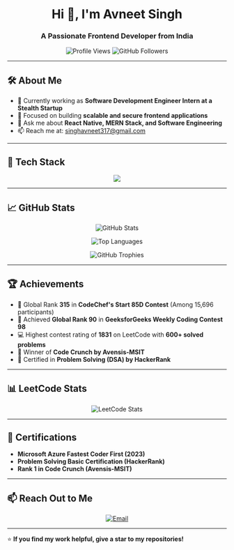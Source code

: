 <h1 align="center">Hi 👋, I'm Avneet Singh</h1>
<h3 align="center">A Passionate Frontend Developer from India</h3>

<p align="center">
  <!-- Profile Views -->
  <img src="https://komarev.com/ghpvc/?username=avneet-singh843&label=Profile%20views&color=0e75b6&style=flat" alt="Profile Views" />
  <!-- GitHub Followers -->
  <img src="https://img.shields.io/github/followers/avneet-singh843?label=Followers&style=social" alt="GitHub Followers" />
</p>

---

## 🛠 About Me
- 🔭 Currently working as **Software Development Engineer Intern at a Stealth Startup**
- 🎯 Focused on building **scalable and secure frontend applications**
- 💬 Ask me about **React Native, MERN Stack, and Software Engineering**
- 📫 Reach me at: [singhavneet317@gmail.com](mailto:singhavneet317@gmail.com)

---

## 🧰 Tech Stack
<p align="center">
  <img src="https://skillicons.dev/icons?i=react,nodejs,express,mongodb,postgresql,javascript,typescript,cpp,git,html,css,tailwind" />
</p>

---

## 📈 GitHub Stats

<p align="center">
  <!-- GitHub Stats -->
  <img src="https://github-readme-stats.vercel.app/api?username=avneet-singh843&show_icons=true&theme=tokyonight" alt="GitHub Stats" />
</p>

<p align="center">
  <!-- Top Langs -->
  <img src="https://github-readme-stats.vercel.app/api/top-langs/?username=avneet-singh843&layout=compact&theme=tokyonight" alt="Top Languages" />
</p>

<!-- GitHub Trophies -->
<p align="center">
  <img src="https://github-profile-trophy.vercel.app/?username=avneet-singh843&theme=onedark&no-frame=true&no-bg=true&row=1&column=7" alt="GitHub Trophies" />
</p>

---

## 🏆 Achievements
- 🥇 Global Rank **315** in **CodeChef's Start 85D Contest** (Among 15,696 participants)
- 🥈 Achieved **Global Rank 90** in **GeeksforGeeks Weekly Coding Contest 98**
- 💻 Highest contest rating of **1831** on LeetCode with **600+ solved problems**
- 🏅 Winner of **Code Crunch by Avensis-MSIT**
- 📜 Certified in **Problem Solving (DSA) by HackerRank**

---

## 📊 LeetCode Stats
<p align="center">
  <img src="https://leetcard.jacoblin.cool/theStark?theme=dark&font=Abel&ext=activity" alt="LeetCode Stats" />
</p>

---

## 🏅 Certifications
- **Microsoft Azure Fastest Coder First (2023)**
- **Problem Solving Basic Certification (HackerRank)**
- **Rank 1 in Code Crunch (Avensis-MSIT)**

---

## 📫 Reach Out to Me
<p align="center">
  <a href="mailto:singhavneet317@gmail.com" target="_blank">
    <img src="https://img.shields.io/badge/Email-D14836?style=for-the-badge&logo=gmail&logoColor=white" alt="Email"/>
  </a>
<!--   <a href="https://avneetsingh.tech/" target="_blank">
    <img src="https://img.shields.io/badge/Portfolio-000000?style=for-the-badge&logo=firefox&logoColor=white" alt="Portfolio"/>
  </a> -->
</p>

---

⭐ **If you find my work helpful, give a star to my repositories!**
